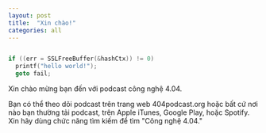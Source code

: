 ```yaml
---
layout: post
title:  "Xin chào!"
categories: all
---
```


```c

if ((err = SSLFreeBuffer(&hashCtx)) != 0)
  printf("hello world!");
  goto fail;
```

Xin chào mừng bạn đến với podcast công nghệ 4.04. 

Bạn có thể theo dõi podcast trên trang web 404podcast.org hoặc bất cứ nơi nào bạn thường tải podcast, trên Apple iTunes, Google Play, hoặc Spotify. Xin hãy dùng chức năng tìm kiếm để tìm "Công nghệ 4.04."


